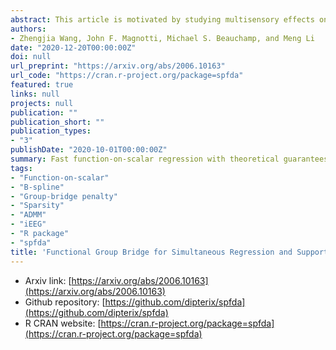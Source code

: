 ```yaml
---
abstract: This article is motivated by studying multisensory effects on brain activities in intracranial electroencephalography (iEEG) experiments. Differential brain activities to multisensory stimulus presentations are zero in most regions and non-zero in some local regions, yielding locally sparse functions. Such studies are essentially a function-on-scalar regression problem, with interest being focused not only on estimating nonparametric functions but also on recovering the function supports. We propose a weighted group bridge approach for simultaneous function estimation and support recovery in function-on-scalar mixed effect models, while accounting for heterogeneity present in functional data. We use B-splines to transform sparsity of functions to its sparse vector counterpart of increasing dimension, and propose a fast non-convex optimization algorithm using nested alternative direction method of multipliers (ADMM) for estimation. Large sample properties are established. In particular, we show that the estimated coefficient functions are rate optimal in the minimax sense under the $L_{2}$ norm and resemble a phase transition phenomenon. For support estimation, we derive a convergence rate under the $L_{\infty}$ norm that leads to a sparsistency property under δ-sparsity, and provide a simple sufficient regularity condition under which a strict sparsistency property is established. An adjusted extended Bayesian information criterion is proposed for parameter tuning. The developed method is illustrated through simulation and an application to a novel iEEG dataset to study multisensory integration. We integrate the proposed method into RAVE, an R package that gains increasing popularity in the iEEG community.
authors:
- Zhengjia Wang, John F. Magnotti, Michael S. Beauchamp, and Meng Li
date: "2020-12-20T00:00:00Z"
doi: null
url_preprint: "https://arxiv.org/abs/2006.10163"
url_code: "https://cran.r-project.org/package=spfda"
featured: true
links: null
projects: null
publication: ""
publication_short: ""
publication_types:
- "3"
publishDate: "2020-10-01T00:00:00Z"
summary: Fast function-on-scalar regression with theoretical guarantees on consistency.
tags:
- "Function-on-scalar"
- "B-spline"
- "Group-bridge penalty"
- "Sparsity"
- "ADMM"
- "iEEG"
- "R package"
- "spfda"
title: 'Functional Group Bridge for Simultaneous Regression and Support Estimation'
---
```



* Arxiv link: [https://arxiv.org/abs/2006.10163](https://arxiv.org/abs/2006.10163)
* Github repository: [https://github.com/dipterix/spfda](https://github.com/dipterix/spfda)
* R CRAN website: [https://cran.r-project.org/package=spfda](https://cran.r-project.org/package=spfda)




